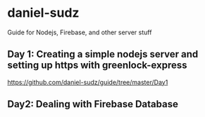 # daniel-sudz
Guide for Nodejs, Firebase, and other server stuff

## Day 1: Creating a simple nodejs server and setting up https with greenlock-express 
https://github.com/daniel-sudz/guide/tree/master/Day1

## Day2: Dealing with Firebase Database
